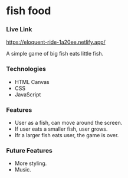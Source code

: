 # fish food

### Live Link
https://eloquent-ride-1a20ee.netlify.app/

A simple game of big fish eats little fish.

### Technologies
- HTML Canvas
- CSS
- JavaScript

### Features
- User as a fish, can move around the screen.
- If user eats a smaller fish, user grows.
- Ifr a larger fish eats user, the game is over.

### Future Features
- More styling.
- Music.
